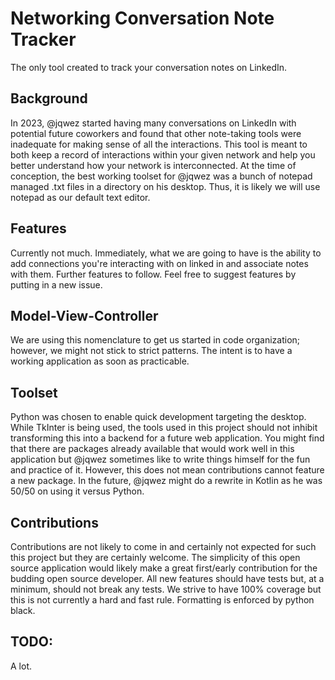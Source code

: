 # Networking Conversation Note Tracker

The only tool created to track your conversation notes on LinkedIn.

## Background

In 2023, @jqwez started having many conversations on LinkedIn with potential future coworkers and found that other note-taking tools were inadequate for making sense of all the interactions. This tool is meant to both keep a record of interactions within your given network and help you better understand how your network is interconnected. At the time of conception, the best working toolset for @jqwez was a bunch of notepad managed .txt files in a directory on his desktop. Thus, it is likely we will use notepad as our default text editor.

## Features

Currently not much. Immediately, what we are going to have is the ability to add connections you're interacting with on linked in and associate notes with them. Further features to follow. Feel free to suggest features by putting in a new issue.

## Model-View-Controller

We are using this nomenclature to get us started in code organization; however, we might not stick to strict patterns. The intent is to have a working application as soon as practicable.

## Toolset

Python was chosen to enable quick development targeting the desktop. While TkInter is being used, the tools used in this project should not inhibit transforming this into a backend for a future web application. You might find that there are packages already available that would work well in this application but @jqwez sometimes like to write things himself for the fun and practice of it. However, this does not mean contributions cannot feature a new package. In the future, @jqwez might do a rewrite in Kotlin as he was 50/50 on using it versus Python.

## Contributions

Contributions are not likely to come in and certainly not expected for such this project but they are certainly welcome. The simplicity of this open source application would likely make a great first/early contribution for the budding open source developer. All new features should have tests but, at a minimum, should not break any tests. We strive to have 100% coverage but this is not currently a hard and fast rule. Formatting is enforced by python black.

## TODO:

A lot.
